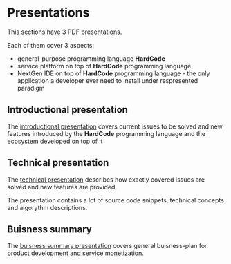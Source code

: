 Presentations
=============

This sections have 3 PDF presentations.

Each of them cover 3 aspects:
- general-purpose programming language <b>HardCode</b>
- service platform on top of <b>HardCode</b> programming language
- NextGen IDE on top of <b>HardCode</b> programming language - the only application a developer ever need to install under respresented paradigm

## Introductional presentation

The [introductional presentation](ecosystem.pdf) covers current issues to be solved and new features introduced by the <b>HardCode</b> programming language and the ecosystem developed on top of it

## Technical presentation

The [technical presentation](techno_presentation.pdf) describes how exactly covered issues are solved and new features are provided.

The presentation contains a lot of source code snippets, technical concepts and algorythm descriptions.

## Buisness summary

The [buisness summary presentation](summary.pdf) covers general buisness-plan for product development and service monetization.
